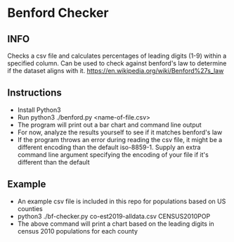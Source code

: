 # Benford Checker


## INFO
Checks a csv file and calculates percentages of leading digits (1-9) within a specified column. Can be used to check against benford's law to determine if the dataset aligns with it.
https://en.wikipedia.org/wiki/Benford%27s_law

## Instructions

- Install Python3
- Run python3 ./benford.py <name-of-file.csv> <column-name>
- The program will print out a bar chart and command line output
- For now, analyze the results yourself to see if it matches benford's law 
- If the program throws an error during reading the csv file, it might be a different encoding than the default iso-8859-1. Supply an extra command line argument specifying the encoding of your file if it's different than the default
## Example
- An example csv file is included in this repo for populations based on US counties
- python3 ./bf-checker.py co-est2019-alldata.csv CENSUS2010POP
- The above command will print a chart based on the leading digits in census 2010 populations for each county
